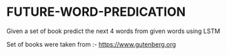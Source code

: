 # FUTURE-WORD-PREDICATION

Given a set of book predict the next 4 words from given words using LSTM

Set of books were taken from :- https://www.gutenberg.org

